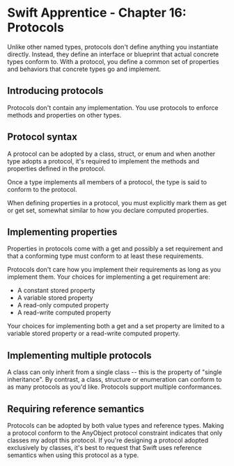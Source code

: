 # Swift Apprentice - Chapter 16: Protocols

Unlike other named types, protocols don't define anything you instantiate directly. Instead, they define an interface or blueprint that actual concrete types conform to. With a protocol, you define a common set of properties and behaviors that concrete types go and implement. 

## Introducing protocols

Protocols don't contain any implementation. You use protocols to enforce methods and properties on other types. 

## Protocol syntax

A protocol can be adopted by a class, struct, or enum and when another type adopts a protocol, it's required to implement the methods and properties defined in the protocol. 

Once a type implements all members of a protocol, the type is said to conform to the protocol. 

When defining properties in a protocol, you must explicitly mark them as get or get set, somewhat similar to how you declare computed properties. 

## Implementing properties

Properties in protocols come with a get and possibly a set requirement and that a conforming type must conform to at least these requirements. 

Protocols don't care how you implement their requirements as long as you implement them. Your choices for implementing a get requirement are: 

- A constant stored property
- A variable stored property
- A read-only computed property
- A read-write computed property

Your choices for implementing both a get and a set property are limited to a variable stored property or a read-write computed property. 

## Implementing multiple protocols

A class can only inherit from a single class -- this is the property of "single inheritance". By contrast, a class, structure or enumeration can conform to as many protocols as you'd like. Protocols support multiple conformances. 

## Requiring reference semantics

Protocols can be adopted by both value types and reference types. Making a protocol conform to the AnyObject protocol constraint indicates that only classes my adopt this protocol. If you're designing a protocol adopted exclusively by classes, it's best to request that Swift uses reference semantics when using this protocol as a type. 

